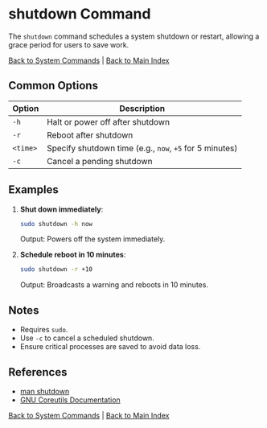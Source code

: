 # shutdown Command

The `shutdown` command schedules a system shutdown or restart, allowing a grace period for users to save work.

[Back to System Commands](../system.md) | [Back to Main Index](../../README.md)

## Common Options

| Option | Description |
|--------|-------------|
| `-h` | Halt or power off after shutdown |
| `-r` | Reboot after shutdown |
| `<time>` | Specify shutdown time (e.g., `now`, `+5` for 5 minutes) |
| `-c` | Cancel a pending shutdown |

## Examples

1. **Shut down immediately**:
   ```bash
   sudo shutdown -h now
   ```
   Output: Powers off the system immediately.

2. **Schedule reboot in 10 minutes**:
   ```bash
   sudo shutdown -r +10
   ```
   Output: Broadcasts a warning and reboots in 10 minutes.

## Notes
- Requires `sudo`.
- Use `-c` to cancel a scheduled shutdown.
- Ensure critical processes are saved to avoid data loss.

## References
- [man shutdown](https://man7.org/linux/man-pages/man8/shutdown.8.html)
- [GNU Coreutils Documentation](https://www.gnu.org/software/coreutils/)

[Back to System Commands](../system.md) | [Back to Main Index](../../README.md)